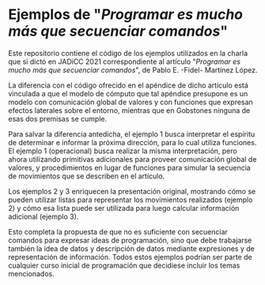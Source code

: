 # Ejemplos de "_Programar es mucho más que secuenciar comandos_"

Este repositorio contiene el código de los ejemplos utilizados en la charla que si dictó en JADiCC 2021 correspondiente al artículo "_Programar es mucho más que secuenciar comandos_", de Pablo E. -Fidel- Martínez López.

La diferencia con el código ofrecido en el apéndice de dicho artículo está vinculada a que el modelo de cómputo que tal apéndice presupone es un modelo con comunicación global de valores y con funciones que expresan efectos laterales sobre el entorno, mientras que en Gobstones ninguna de esas dos premisas se cumple.

Para salvar la diferencia antedicha, el ejemplo 1 busca interpretar el espíritu de determinar e informar la próxima dirección, para lo cual utiliza funciones.
El ejemplo 1 (operacional) busca realizar la misma interpretación, pero ahora utilizando primitivas adicionales para proveer comunicación global de valores, y procedimientos en lugar de funciones para simular la secuencia de movimientos que se describen en el artículo.

Los ejemplos 2 y 3 enriquecen la presentación original, mostrando cómo se pueden utilizar listas para representar los movimientos realizados (ejemplo 2) y cómo esa lista puede ser utilizada para luego calcular información adicional (ejemplo 3).

Esto completa la propuesta de que no es suficiente con secuenciar comandos para expresar ideas de programación, sino que debe trabajarse también la idea de datos y descripción de datos mediante expresiones y de representación de información. Todos estos ejemplos podrían ser parte de cualquier curso inicial de programación que decidiese incluir los temas mencionados.    